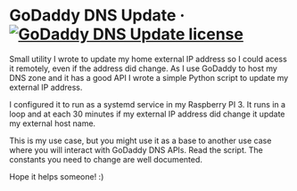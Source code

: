 # GoDaddy DNS Update &middot; [![GoDaddy DNS Update license](https://img.shields.io/badge/license-MIT-blue.svg)](https://github.com/glzbcrt/gdydnsupdate/blob/master/LICENSE)

Small utility I wrote to update my home external IP address so I could acess it remotely, even if the address did change.
As I use GoDaddy to host my DNS zone and it has a good API I wrote a simple Python script to update my external IP address.

I configured it to run as a systemd service in my Raspberry PI 3. It runs in a loop and at each 30 minutes if my external IP address did change it update my external host name.

This is my use case, but you might use it as a base to another use case where you will interact with GoDaddy DNS APIs.
Read the script. The constants you need to change are well documented.

Hope it helps someone! :)

